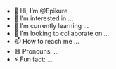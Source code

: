 - 👋 Hi, I’m @Epikure
- 👀 I’m interested in ...
- 🌱 I’m currently learning ...
- 💞️ I’m looking to collaborate on ...
- 📫 How to reach me ...
- 😄 Pronouns: ...
- ⚡ Fun fact: ...

<!---
Epikure/Epikure is a ✨ special ✨ repository because its `README.md` (this file) appears on your GitHub profile.
You can click the Preview link to take a look at your changes.
--->
